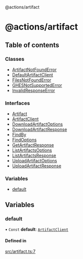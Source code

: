 @actions/artifact

# @actions/artifact

## Table of contents

### Classes

- [ArtifactNotFoundError](classes/ArtifactNotFoundError.md)
- [DefaultArtifactClient](classes/DefaultArtifactClient.md)
- [FilesNotFoundError](classes/FilesNotFoundError.md)
- [GHESNotSupportedError](classes/GHESNotSupportedError.md)
- [InvalidResponseError](classes/InvalidResponseError.md)

### Interfaces

- [Artifact](interfaces/Artifact.md)
- [ArtifactClient](interfaces/ArtifactClient.md)
- [DownloadArtifactOptions](interfaces/DownloadArtifactOptions.md)
- [DownloadArtifactResponse](interfaces/DownloadArtifactResponse.md)
- [FindBy](interfaces/FindBy.md)
- [FindOptions](interfaces/FindOptions.md)
- [GetArtifactResponse](interfaces/GetArtifactResponse.md)
- [ListArtifactsOptions](interfaces/ListArtifactsOptions.md)
- [ListArtifactsResponse](interfaces/ListArtifactsResponse.md)
- [UploadArtifactOptions](interfaces/UploadArtifactOptions.md)
- [UploadArtifactResponse](interfaces/UploadArtifactResponse.md)

### Variables

- [default](README.md#default)

## Variables

### default

• `Const` **default**: [`ArtifactClient`](interfaces/ArtifactClient.md)

#### Defined in

[src/artifact.ts:7](https://github.com/actions/toolkit/blob/207747e/packages/artifact/src/artifact.ts#L7)
